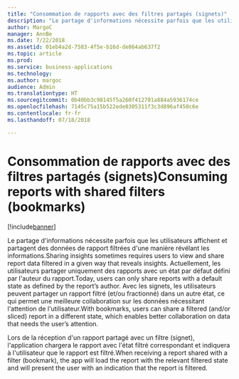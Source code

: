 ```yaml
---
title: "Consommation de rapports avec des filtres partagés (signets)"
description: "Le partage d'informations nécessite parfois que les utilisateurs affichent des données de rapport filtrées d'une manière révélant les informations."
author: MargoC
manager: AnnBe
ms.date: 7/22/2018
ms.assetid: 01eb4a2d-7583-4f5e-b16d-de864ab637f2
ms.topic: article
ms.prod: 
ms.service: business-applications
ms.technology: 
ms.author: margoc
audience: Admin
ms.translationtype: HT
ms.sourcegitcommit: 0b40bb3c98145f5a260f412701a884a5936174ce
ms.openlocfilehash: 7145c75a15b522ede0305311f3c3d896af450c6e
ms.contentlocale: fr-fr
ms.lasthandoff: 07/18/2018

---
```

# <a name="consuming-reports-with-shared-filters-bookmarks"></a><span data-ttu-id="dbe0e-103">Consommation de rapports avec des filtres partagés (signets)</span><span class="sxs-lookup"><span data-stu-id="dbe0e-103">Consuming reports with shared filters (bookmarks)</span></span>


[!include[banner](../../../includes/banner.md)]

<span data-ttu-id="dbe0e-104">Le partage d'informations nécessite parfois que les utilisateurs affichent et partagent des données de rapport filtrées d'une manière révélant les informations.</span><span class="sxs-lookup"><span data-stu-id="dbe0e-104">Sharing insights sometimes requires users to view and share report data filtered in a given way that reveals insights.</span></span> <span data-ttu-id="dbe0e-105">Actuellement, les utilisateurs partager uniquement des rapports avec un état par défaut défini par l'auteur du rapport.</span><span class="sxs-lookup"><span data-stu-id="dbe0e-105">Today, users can only share reports with a default state as defined by the report’s author.</span></span> <span data-ttu-id="dbe0e-106">Avec les signets, les utilisateurs peuvent partager un rapport filtré (et/ou fractionné) dans un autre état, ce qui permet une meilleure collaboration sur les données nécessitant l'attention de l'utilisateur.</span><span class="sxs-lookup"><span data-stu-id="dbe0e-106">With bookmarks, users can share a filtered (and/or sliced) report in a different state, which enables better collaboration on data that needs the user’s attention.</span></span> 

<span data-ttu-id="dbe0e-107">Lors de la réception d'un rapport partagé avec un filtre (signet), l'application chargera le rapport avec l'état filtré correspondant et indiquera à l'utilisateur que le rapport est filtré.</span><span class="sxs-lookup"><span data-stu-id="dbe0e-107">When receiving a report shared with a filter (bookmark), the app will load the report with the relevant filtered state and will present the user with an indication that the report is filtered.</span></span>

